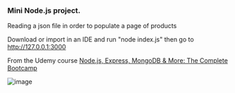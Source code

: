### Mini Node.js project.

Reading a json file in order to populate a page of products

Download or import in an IDE and run "node index.js" then go to http://127.0.0.1:3000

From the Udemy course [Node.js, Express, MongoDB & More: The Complete Bootcamp](https://www.udemy.com/course/nodejs-express-mongodb-bootcamp/?couponCode=KEEPLEARNING) 

![image](https://github.com/user-attachments/assets/ba220d84-d9b8-4fae-a55c-33231208f0f2)

